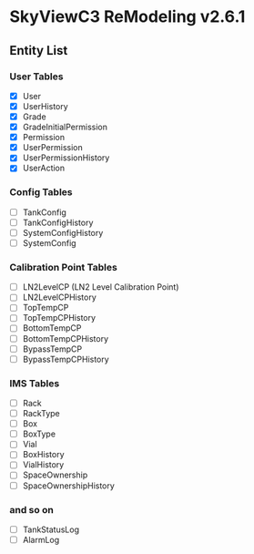 # SkyViewC3 ReModeling v2.6.1

## Entity List

### User Tables

- [x] User
- [x] UserHistory
- [x] Grade
- [x] GradeInitialPermission
- [x] Permission
- [x] UserPermission
- [x] UserPermissionHistory
- [x] UserAction

### Config Tables

- [ ] TankConfig
- [ ] TankConfigHistory
- [ ] SystemConfigHistory
- [ ] SystemConfig

### Calibration Point Tables

- [ ] LN2LevelCP (LN2 Level Calibration Point)
- [ ] LN2LevelCPHistory
- [ ] TopTempCP
- [ ] TopTempCPHistory
- [ ] BottomTempCP
- [ ] BottomTempCPHistory
- [ ] BypassTempCP
- [ ] BypassTempCPHistory

### IMS Tables

- [ ] Rack
- [ ] RackType
- [ ] Box
- [ ] BoxType
- [ ] Vial
- [ ] BoxHistory
- [ ] VialHistory
- [ ] SpaceOwnership
- [ ] SpaceOwnershipHistory

### and so on

- [ ] TankStatusLog
- [ ] AlarmLog
